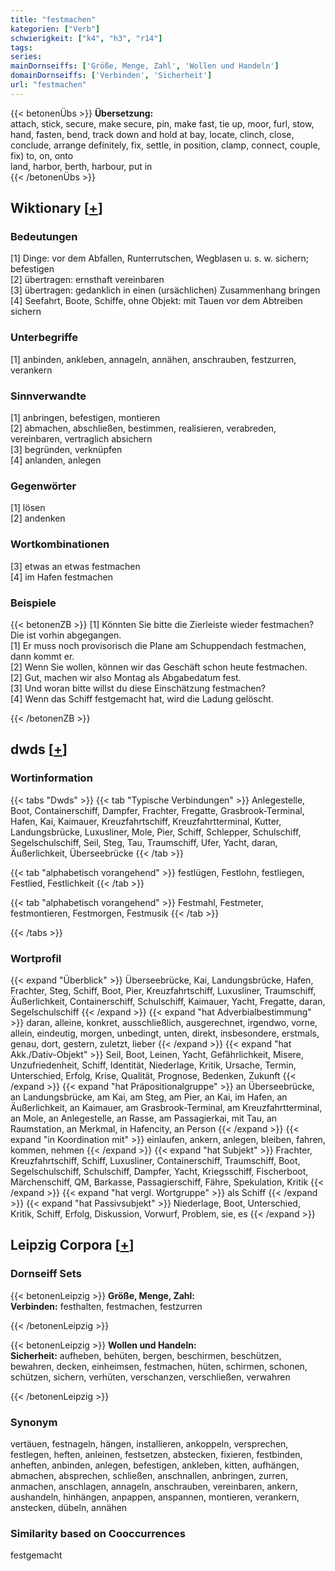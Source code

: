 ```yaml
---
title: "festmachen"
kategorien: ["Verb"]
schwierigkeit: ["k4", "h3", "r14"]
tags:
series:
mainDornseiffs: ['Größe, Menge, Zahl', 'Wollen und Handeln']
domainDornseiffs: ['Verbinden', 'Sicherheit']
url: "festmachen"
---
```


{{< betonenÜbs >}}
**Übersetzung:**  
attach, stick, secure, make secure, pin, make fast, tie up, moor, furl, stow, hand, fasten, bend, track down and hold at bay, locate, clinch, close, conclude, arrange definitely, fix, settle, in position, clamp, connect, couple, fix) to, on, onto  
land, harbor, berth, harbour, put in  
{{< /betonenÜbs >}}

## Wiktionary [[+](https://de.wiktionary.org/wiki/festmachen)]

### Bedeutungen
[1] Dinge: vor dem Abfallen, Runterrutschen, Wegblasen u. s. w. sichern; befestigen  
[2] übertragen: ernsthaft vereinbaren  
[3] übertragen: gedanklich in einen (ursächlichen) Zusammenhang bringen  
[4] Seefahrt, Boote, Schiffe, ohne Objekt: mit Tauen vor dem Abtreiben sichern  

### Unterbegriffe
[1] anbinden, ankleben, annageln, annähen, anschrauben, festzurren, verankern  

### Sinnverwandte
[1] anbringen, befestigen, montieren  
[2] abmachen, abschließen, bestimmen, realisieren, verabreden, vereinbaren, vertraglich absichern  
[3] begründen, verknüpfen  
[4] anlanden, anlegen  

### Gegenwörter
[1] lösen  
[2] andenken  

### Wortkombinationen
[3] etwas an etwas festmachen  
[4] im Hafen festmachen  

### Beispiele
{{< betonenZB >}}
[1] Könnten Sie bitte die Zierleiste wieder festmachen? Die ist vorhin abgegangen.  
[1] Er muss noch provisorisch die Plane am Schuppendach festmachen, dann kommt er.  
[2] Wenn Sie wollen, können wir das Geschäft schon heute festmachen.  
[2] Gut, machen wir also Montag als Abgabedatum fest.  
[3] Und woran bitte willst du diese Einschätzung festmachen?  
[4] Wenn das Schiff festgemacht hat, wird die Ladung gelöscht.  

{{< /betonenZB >}}


## dwds [[+](https://www.dwds.de/wb/festmachen)]

### Wortinformation
{{< tabs "Dwds" >}}
{{< tab "Typische Verbindungen" >}}
Anlegestelle, Boot, Containerschiff, Dampfer, Frachter, Fregatte, Grasbrook-Terminal, Hafen, Kai, Kaimauer, Kreuzfahrtschiff, Kreuzfahrtterminal, Kutter, Landungsbrücke, Luxusliner, Mole, Pier, Schiff, Schlepper, Schulschiff, Segelschulschiff, Seil, Steg, Tau, Traumschiff, Ufer, Yacht, daran, Äußerlichkeit, Überseebrücke
{{< /tab >}}

{{< tab "alphabetisch vorangehend" >}}
festlügen, Festlohn, festliegen, Festlied, Festlichkeit
{{< /tab >}}

{{< tab "alphabetisch vorangehend" >}}
Festmahl, Festmeter, festmontieren, Festmorgen, Festmusik
{{< /tab >}}

{{< /tabs >}}

### Wortprofil
{{< expand "Überblick" >}} Überseebrücke, Kai, Landungsbrücke, Hafen, Frachter, Steg, Schiff, Boot, Pier, Kreuzfahrtschiff, Luxusliner, Traumschiff, Äußerlichkeit, Containerschiff, Schulschiff, Kaimauer, Yacht, Fregatte, daran, Segelschulschiff {{< /expand >}}
{{< expand "hat Adverbialbestimmung" >}} daran, alleine, konkret, ausschließlich, ausgerechnet, irgendwo, vorne, allein, eindeutig, morgen, unbedingt, unten, direkt, insbesondere, erstmals, genau, dort, gestern, zuletzt, lieber {{< /expand >}}
{{< expand "hat Akk./Dativ-Objekt" >}} Seil, Boot, Leinen, Yacht, Gefährlichkeit, Misere, Unzufriedenheit, Schiff, Identität, Niederlage, Kritik, Ursache, Termin, Unterschied, Erfolg, Krise, Qualität, Prognose, Bedenken, Zukunft {{< /expand >}}
{{< expand "hat Präpositionalgruppe" >}} an Überseebrücke, an Landungsbrücke, am Kai, am Steg, am Pier, an Kai, im Hafen, an Äußerlichkeit, an Kaimauer, am Grasbrook-Terminal, am Kreuzfahrtterminal, an Mole, an Anlegestelle, an Rasse, am Passagierkai, mit Tau, an Raumstation, an Merkmal, in Hafencity, an Person {{< /expand >}}
{{< expand "in Koordination mit" >}} einlaufen, ankern, anlegen, bleiben, fahren, kommen, nehmen {{< /expand >}}
{{< expand "hat Subjekt" >}} Frachter, Kreuzfahrtschiff, Schiff, Luxusliner, Containerschiff, Traumschiff, Boot, Segelschulschiff, Schulschiff, Dampfer, Yacht, Kriegsschiff, Fischerboot, Märchenschiff, QM, Barkasse, Passagierschiff, Fähre, Spekulation, Kritik {{< /expand >}}
{{< expand "hat vergl. Wortgruppe" >}} als Schiff {{< /expand >}}
{{< expand "hat Passivsubjekt" >}} Niederlage, Boot, Unterschied, Kritik, Schiff, Erfolg, Diskussion, Vorwurf, Problem, sie, es {{< /expand >}}

## Leipzig Corpora [[+](https://corpora.uni-leipzig.de/en/res?word=festmachen&corpusId=deu_newscrawl-public_2018)]

### Dornseiff Sets
{{< betonenLeipzig >}}
**Größe, Menge, Zahl:**  
**Verbinden:** festhalten, festmachen, festzurren  

{{< /betonenLeipzig >}}


{{< betonenLeipzig >}}
**Wollen und Handeln:**  
**Sicherheit:** aufheben, behüten, bergen, beschirmen, beschützen, bewahren, decken, einheimsen, festmachen, hüten, schirmen, schonen, schützen, sichern, verhüten, verschanzen, verschließen, verwahren  

{{< /betonenLeipzig >}}

### Synonym
vertäuen, festnageln, hängen, installieren, ankoppeln, versprechen, festlegen, heften, anleinen, festsetzen, abstecken, fixieren, festbinden, anheften, anbinden, anlegen, befestigen, ankleben, kitten, aufhängen, abmachen, absprechen, schließen, anschnallen, anbringen, zurren, anmachen, anschlagen, annageln, anschrauben, vereinbaren, ankern, aushandeln, hinhängen, anpappen, anspannen, montieren, verankern, anstecken, dübeln, annähen


### Similarity based on Cooccurrences
festgemacht

